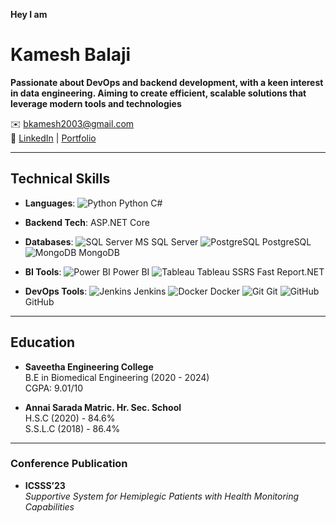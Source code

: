 **Hey I am** 
# Kamesh Balaji


**Passionate about DevOps and backend development, with a keen interest in data engineering. Aiming to create efficient, scalable solutions that leverage modern tools and technologies**

✉️ [bkamesh2003@gmail.com](mailto:bkamesh2003@gmail.com)  
🔗 [LinkedIn](https://www.linkedin.com/in/kameshb2003) | [Portfolio](https://bkamesh.github.io/Portfolio/) 

---

## Technical Skills

- **Languages**: 
  ![Python](https://img.icons8.com/color/48/000000/python.png) Python
   C#

- **Backend Tech**: 
    ASP.NET Core

- **Databases**: 
  ![SQL Server](https://img.icons8.com/color/48/000000/microsoft-sql-server.png) MS SQL Server 
  ![PostgreSQL](https://img.icons8.com/color/48/000000/postgreesql.png) PostgreSQL 
  ![MongoDB](https://img.icons8.com/color/48/000000/mongodb.png) MongoDB

- **BI Tools**: 
  ![Power BI](https://img.icons8.com/color/48/000000/power-bi.png) Power BI 
  ![Tableau](https://img.icons8.com/color/48/000000/tableau-software.png) Tableau 
   SSRS 
   Fast Report.NET

- **DevOps Tools**: 
  ![Jenkins](https://img.icons8.com/color/48/000000/jenkins.png) Jenkins 
  ![Docker](https://img.icons8.com/color/48/000000/docker.png) Docker 
  ![Git](https://img.icons8.com/color/48/000000/git.png) Git 
  ![GitHub](https://img.icons8.com/color/48/000000/github.png) GitHub

---

## Education

- **Saveetha Engineering College**  
  B.E in Biomedical Engineering (2020 - 2024)  
  CGPA: 9.01/10

- **Annai Sarada Matric. Hr. Sec. School**  
  H.S.C (2020) - 84.6%  
  S.S.L.C (2018) - 86.4%

---

### Conference Publication
- **ICSSS’23**  
       *Supportive System for Hemiplegic Patients with Health Monitoring Capabilities*
